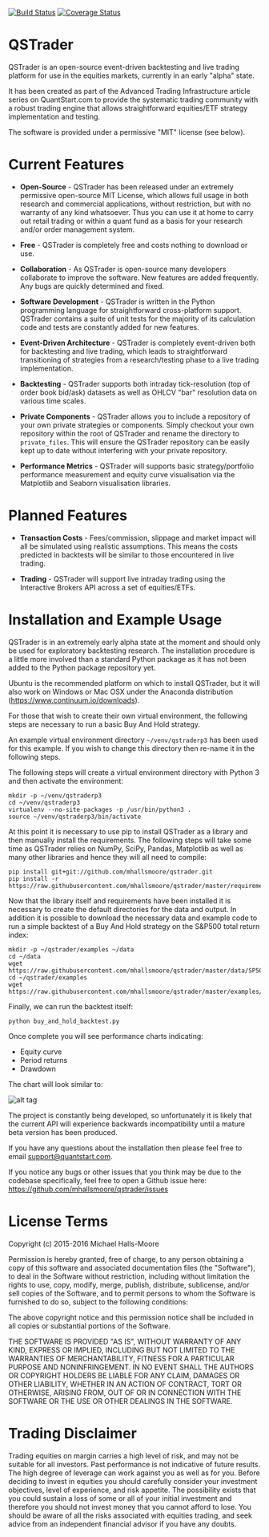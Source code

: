[![Build Status](https://travis-ci.org/mhallsmoore/qstrader.svg?branch=master)](https://travis-ci.org/mhallsmoore/qstrader)
[![Coverage Status](https://coveralls.io/repos/github/mhallsmoore/qstrader/badge.svg?branch=master)](https://coveralls.io/github/mhallsmoore/qstrader?branch=master)

# QSTrader

QSTrader is an open-source event-driven backtesting and live trading platform for use in the equities markets, currently in an early "alpha" state.

It has been created as part of the Advanced Trading Infrastructure article series on QuantStart.com to provide the systematic trading community with a robust trading engine that allows straightforward equities/ETF strategy implementation and testing.

The software is provided under a permissive "MIT" license (see below).

# Current Features

* **Open-Source** - QSTrader has been released under an extremely permissive open-source MIT License, which allows full usage in both research and commercial applications, without restriction, but with no warranty of any kind whatsoever. Thus you can use it at home to carry out retail trading or within a quant fund as a basis for your research and/or order management system.

* **Free** - QSTrader is completely free and costs nothing to download or use.

* **Collaboration** - As QSTrader is open-source many developers collaborate to improve the software. New features are added frequently. Any bugs are quickly determined and fixed.

* **Software Development** - QSTrader is written in the Python programming language for straightforward cross-platform support. QSTrader contains a suite of unit tests for the majority of its calculation code and tests are constantly added for new features.

* **Event-Driven Architecture** - QSTrader is completely event-driven both for backtesting and live trading, which leads to straightforward transitioning of strategies from a research/testing phase to a live trading implementation.

* **Backtesting** - QSTrader supports both intraday tick-resolution (top of order book bid/ask) datasets as well as OHLCV "bar" resolution data on various time scales.

* **Private Components** - QSTrader allows you to include a repository of your own private strategies or components. Simply checkout your own repository within the root of QSTrader and rename the directory to `private_files`. This will ensure the QSTrader repository can be easily kept up to date without interfering with your private repository.

* **Performance Metrics** - QSTrader will supports basic strategy/portfolio performance measurement and equity curve visualisation via the Matplotlib and Seaborn visualisation libraries.

# Planned Features

* **Transaction Costs** - Fees/commission, slippage and market impact will all be simulated using realistic assumptions. This means the costs predicted in backtests will be similar to those encountered in live trading.

* **Trading** - QSTrader will support live intraday trading using the Interactive Brokers API across a set of equities/ETFs.

# Installation and Example Usage

QSTrader is in an extremely early alpha state at the moment and should only be used for exploratory backtesting research. The installation procedure is a little more involved than a standard Python package as it has not been added to the Python package repository yet.

Ubuntu is the recommended platform on which to install QSTrader, but it will also work on Windows or Mac OSX under the Anaconda distribution (https://www.continuum.io/downloads).

For those that wish to create their own virtual environment, the following steps are necessary to run a basic Buy And Hold strategy.

An example virtual environment directory ```~/venv/qstraderp3``` has been used for this example. If you wish to change this directory then re-name it in the following steps.

The following steps will create a virtual environment directory with Python 3 and then activate the environment:

```
mkdir -p ~/venv/qstraderp3
cd ~/venv/qstraderp3
virtualenv --no-site-packages -p /usr/bin/python3 .
source ~/venv/qstraderp3/bin/activate
```

At this point it is necessary to use pip to install QSTrader as a library and then manually install the requirements. The following steps will take some time as QSTrader relies on NumPy, SciPy, Pandas, Matplotlib as well as many other libraries and hence they will all need to compile:

```
pip install git+git://github.com/mhallsmoore/qstrader.git
pip install -r https://raw.githubusercontent.com/mhallsmoore/qstrader/master/requirements.txt
```

Now that the library itself and requirements have been installed it is necessary to create the default directories for the data and output. In addition it is possible to download the necessary data and example code to run a simple backtest of a Buy And Hold strategy on the S&P500 total return index:

```
mkdir -p ~/qstrader/examples ~/data
cd ~/data
wget https://raw.githubusercontent.com/mhallsmoore/qstrader/master/data/SP500TR.csv
cd ~/qstrader/examples
wget https://raw.githubusercontent.com/mhallsmoore/qstrader/master/examples/buy_and_hold_backtest.py 
```

Finally, we can run the backtest itself: 

```
python buy_and_hold_backtest.py
```

Once complete you will see performance charts indicating:

* Equity curve
* Period returns
* Drawdown

The chart will look similar to:

![alt tag](https://s3.amazonaws.com/quantstart/media/images/qstrader-buy-and-hold.png)

The project is constantly being developed, so unfortunately it is likely that the current API will experience backwards incompatibility until a mature beta version has been produced.

If you have any questions about the installation then please feel free to email support@quantstart.com.

If you notice any bugs or other issues that you think may be due to the codebase specifically, feel free to open a Github issue here: https://github.com/mhallsmoore/qstrader/issues

# License Terms

Copyright (c) 2015-2016 Michael Halls-Moore

Permission is hereby granted, free of charge, to any person obtaining a copy of this software and associated documentation files (the "Software"), to deal in the Software without restriction, including without limitation the rights to use, copy, modify, merge, publish, distribute, sublicense, and/or sell copies of the Software, and to permit persons to whom the Software is furnished to do so, subject to the following conditions:

The above copyright notice and this permission notice shall be included in all copies or substantial portions of the Software.

THE SOFTWARE IS PROVIDED "AS IS", WITHOUT WARRANTY OF ANY KIND, EXPRESS OR IMPLIED, INCLUDING BUT NOT LIMITED TO THE WARRANTIES OF MERCHANTABILITY, FITNESS FOR A PARTICULAR PURPOSE AND NONINFRINGEMENT. IN NO EVENT SHALL THE AUTHORS OR COPYRIGHT HOLDERS BE LIABLE FOR ANY CLAIM, DAMAGES OR OTHER LIABILITY, WHETHER IN AN ACTION OF CONTRACT, TORT OR OTHERWISE, ARISING FROM, OUT OF OR IN CONNECTION WITH THE SOFTWARE OR THE USE OR OTHER DEALINGS IN THE SOFTWARE.

# Trading Disclaimer

Trading equities on margin carries a high level of risk, and may not be suitable for all investors. Past performance is not indicative of future results. The high degree of leverage can work against you as well as for you. Before deciding to invest in equities you should carefully consider your investment objectives, level of experience, and risk appetite. The possibility exists that you could sustain a loss of some or all of your initial investment and therefore you should not invest money that you cannot afford to lose. You should be aware of all the risks associated with equities trading, and seek advice from an independent financial advisor if you have any doubts.
